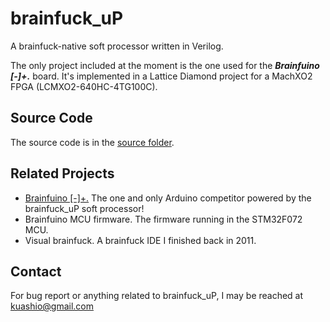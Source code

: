 # brainfuck_uP
A brainfuck-native soft processor written in Verilog.

The only project included at the moment is the one used for the ***Brainfuino [-]+.*** board. It's implemented in a Lattice Diamond project for a MachXO2 FPGA (LCMXO2-640HC-4TG100C). 

## Source Code
The source code is in the [source folder](./Brainfuino/brainfuck_uP/source/).

## Related Projects

- [Brainfuino [-]+.](https://github.com/kuashio/bf) The one and only Arduino competitor powered by the brainfuck_uP soft processor!
- Brainfuino MCU firmware. The firmware running in the STM32F072 MCU.
- Visual brainfuck. A brainfuck IDE I finished back in 2011.


## Contact

For bug report or anything related to brainfuck_uP, I may be reached at kuashio@gmail.com 